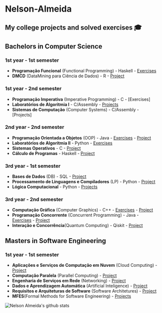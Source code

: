 # Nelson-Almeida 

## My college projects and solved exercises 🎓 

## Bachelors in Computer Science ##

### 1st year - 1st semester 
- **Programação Funcional** (Functional Programming) - Haskell - [Exercises](https://github.com/NelsonAlmeida-18/UniversidadePF) 
- **DMCD** (DataMining para Ciência de Dados) - R - [Project](https://github.com/NelsonAlmeida-18/DMCD)

### 1st year - 2nd semester 
- **Programação Imperativa** (Imperative Programming) - C - [Exercises]
- **Laboratórios de Algoritmia I** - C/Assembly - [Projects](https://github.com/NelsonAlmeida-18/CC-PL-3-G-08)
- **Sistemas de Computação** (Computer Systems) - C/Assembly - [Projects] 

### 2nd year - 2nd semester 
- **Programação Orientada a Objetos** (OOP) - Java - [Exercises](https://github.com/NelsonAlmeida-18/POO) - [Project](https://github.com/NelsonAlmeida-18/POO-Pratico)
- **Laboratórios de Algoritmia II** - Python - [Exercises](https://github.com/NelsonAlmeida-18/LA2)
- **Sistemas Operativos** - C - [Project](https://github.com/NelsonAlmeida-18/SO-Pr-tico)
- **Cálculo de Programas** - Haskell - [Project](https://github.com/NelsonAlmeida-18/CP-Trabalho-Pr-tico)

### 3rd year - 1st semester 
- **Bases de Dados** (DB) - SQL - [Project](https://github.com/NelsonAlmeida-18/BD-CaumPetClinic)
- **Processamento de Linguagens e Compiladores** (LP) - Python - [Project](https://github.com/NelsonAlmeida-18/PLC-TP)
- **Lógica Computacional** - Python - [Projects](https://github.com/NelsonAlmeida-18/LC-TP)

### 3rd year - 2nd semester 
- **Computação Gráfica** (Computer Graphics) - C++ - [Exercises](https://github.com/NelsonAlmeida-18/CG) - [Project](https://github.com/NelsonAlmeida-18/CG-TP)
- **Programação Concorrente** (Concurrent Programming) - Java - [Exercises](https://github.com/NelsonAlmeida-18/PC) - [Project](https://github.com/NelsonAlmeida-18/PC-TP)
- **Interação e Concorrência**(Quantum Computing) - Qiskit - [Project](https://github.com/NelsonAlmeida-18/IC-TP)

## Masters in Software Engineering ##

### 1st year - 1st semester ###
- **Aplicações e Serviços de Computação em Nuvem** (Cloud Computing) - [Project](https://github.com/NelsonAlmeida-18/ASCN-PL)
- **Computação Paralela** (Parallel Computing) - [Project](https://github.com/NelsonAlmeida-18/CPAR-PL)
- **Engenharia de Serviços em Rede** (Networking) - [Project](https://github.com/NelsonAlmeida-18/ESR-TP)
- **Dados e Aprendizagem Automática** (Artificial Inteligence) - [Project](https://github.com/NelsonAlmeida-18/DAA-PL)
- **Requisitos e Arquiteturas de Software** (Software Architetures) - [Project](https://github.com/RAS-7B)
- **MFES**(Formal Methods for Software Engineering) - [Projects](https://github.com/NelsonAlmeida-18/MFES-TP)

![Nelson Almeida's github stats](https://github-readme-stats.vercel.app/api?username=NelsonAlmeida-18&show_icons=true&theme=dark)
